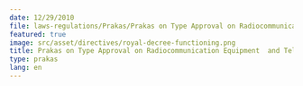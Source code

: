 ```yaml
---
date: 12/29/2010
file: laws-regulations/Prakas/Prakas on Type Approval on Radiocommunication Equipment  and Telecommunications Equipment.pdf
featured: true
image: src/asset/directives/royal-decree-functioning.png
title: Prakas on Type Approval on Radiocommunication Equipment  and Telecommunications Equipment
type: prakas
lang: en
---
```

